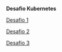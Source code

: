 
**Desafio Kubernetes**


[Desafio 1](/Desafio%201/README.md)

[Desafio 2](/Desafio%202/README.md)

[Desafio 3](/Desafio%203/README.md)
